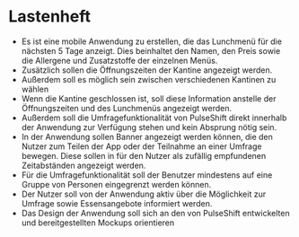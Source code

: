 # Lastenheft
+ Es ist eine mobile Anwendung zu erstellen, die das Lunchmenü für die nächsten 5 Tage anzeigt. Dies beinhaltet den Namen, den Preis sowie die Allergene und Zusatzstoffe der einzelnen Menüs.
+ Zusätzlich sollen die Öffnungszeiten der Kantine angezeigt werden. 
+ Außerdem soll es möglich sein zwischen verschiedenen Kantinen zu wählen
+ Wenn die Kantine geschlossen ist, soll diese Information anstelle der Öffnungszeiten und des Lunchmenüs angezeigt werden.
+ Außerdem soll die Umfragefunktionalität von PulseShift direkt innerhalb der Anwendung zur Verfügung stehen und kein Absprung nötig sein.
+ In der Anwendung sollen Banner angezeigt werden können, die den Nutzer zum Teilen der App oder der Teilnahme an einer Umfrage bewegen. Diese sollen in für den Nutzer als zufällig empfundenen Zeitabständen angezeigt werden.
+ Für die Umfragefunktionalität soll der Benutzer mindestens auf eine Gruppe von Personen eingegrenzt werden können.
+ Der Nutzer soll von der Anwendung aktiv über die Möglichkeit zur Umfrage sowie Essensangebote informiert werden.
+ Das Design der Anwendung soll sich an den von PulseShift entwickelten und bereitgestellten Mockups orientieren